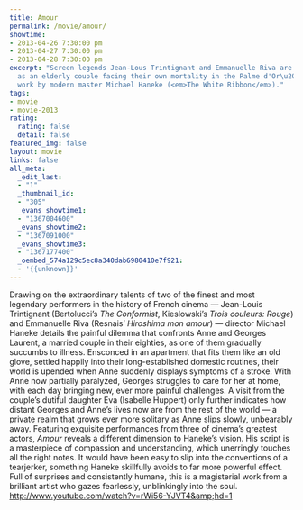 ```yaml
---
title: Amour
permalink: /movie/amour/
showtime:
- 2013-04-26 7:30:00 pm
- 2013-04-27 7:30:00 pm
- 2013-04-28 7:30:00 pm
excerpt: "Screen legends Jean-Lous Trintignant and Emmanuelle Riva are ineffably moving
  as an elderly couple facing their own mortality in the Palme d'Or\u2013winning new
  work by modern master Michael Haneke (<em>The White Ribbon</em>)."
tags:
- movie
- movie-2013
rating:
  rating: false
  detail: false
featured_img: false
layout: movie
links: false
all_meta:
  _edit_last:
  - "1"
  _thumbnail_id:
  - "305"
  _evans_showtime1:
  - "1367004600"
  _evans_showtime2:
  - "1367091000"
  _evans_showtime3:
  - "1367177400"
  _oembed_574a129c5ec8a340dab6980410e7f921:
  - '{{unknown}}'
---
```


Drawing on the extraordinary talents of two of the finest and most legendary performers in the history of French cinema — Jean-Louis Trintignant (Bertolucci’s *The Conformist*, Kieslowski’s *Trois couleurs: Rouge*) and Emmanuelle Riva (Resnais’ *Hiroshima mon amour*) — director Michael Haneke details the painful dilemma that confronts Anne and Georges Laurent, a married couple in their eighties, as one of them gradually succumbs to illness. Ensconced in an apartment that fits them like an old glove, settled happily into their long-established domestic routines, their world is upended when Anne suddenly displays symptoms of a stroke. With Anne now partially paralyzed, Georges struggles to care for her at home, with each day bringing new, ever more painful challenges. A visit from the couple’s dutiful daughter Eva (Isabelle Huppert) only further indicates how distant Georges and Anne’s lives now are from the rest of the world — a private realm that grows ever more solitary as Anne slips slowly, unbearably away. Featuring exquisite performances from three of cinema’s greatest actors, *Amour* reveals a different dimension to Haneke’s vision. His script is a masterpiece of compassion and understanding, which unerringly touches all the right notes. It would have been easy to slip into the conventions of a tearjerker, something Haneke skillfully avoids to far more powerful effect. Full of surprises and consistently humane, this is a magisterial work from a brilliant artist who gazes fearlessly, unblinkingly into the soul. http://www.youtube.com/watch?v=rWi56-YJVT4&amp;hd=1